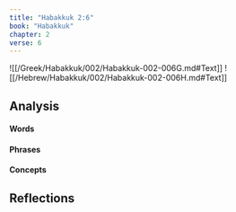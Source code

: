 ```yaml
---
title: "Habakkuk 2:6"
book: "Habakkuk"
chapter: 2
verse: 6
---
```

![[/Greek/Habakkuk/002/Habakkuk-002-006G.md#Text]]
![[/Hebrew/Habakkuk/002/Habakkuk-002-006H.md#Text]]

## Analysis

#### Words

#### Phrases

#### Concepts

## Reflections
